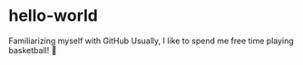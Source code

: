 # hello-world
Familiarizing myself with GitHub
Usually, I like to spend me free time playing basketball! 🏀

